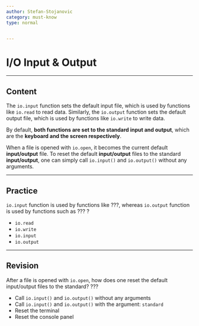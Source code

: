 ```yaml
---
author: Stefan-Stojanovic
category: must-know
type: normal


---
```


# I/O Input & Output

---
## Content

The `io.input` function sets the default input file, which is used by functions like `io.read` to read data. Similarly, the `io.output` function sets the default output file, which is used by functions like `io.write` to write data.

By default, **both functions are set to the standard input and output**, which are the **keyboard and the screen respectively**.

When a file is opened with `io.open`, it becomes the current default **input/output** file. To reset the default **input/output** files to the standard **input/output**, one can simply call `io.input()` and `io.output()` without any arguments.

--- 

## Practice

`io.input` function is used by functions like ???, whereas `io.output` function is used by functions such as ??? ?

- `io.read`
- `io.write`
- `io.input`
- `io.output`

---

## Revision

After a file is opened with `io.open`, how does one reset the default input/output files to the standard? ???

- Call `io.input()` and `io.output()` without any arguments
- Call `io.input()` and `io.output()` with the argument: `standard`
- Reset the terminal
- Reset the console panel